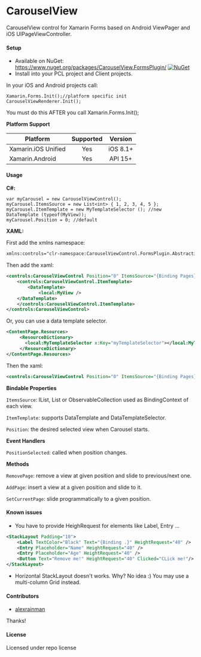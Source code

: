 # CarouselView
CarouselView control for Xamarin Forms based on Android ViewPager and iOS UIPageViewController.

#### Setup
* Available on NuGet: https://www.nuget.org/packages/CarouselView.FormsPlugin/ [![NuGet](https://img.shields.io/nuget/v/CarouselView.FormsPlugin.svg?label=NuGet)](https://www.nuget.org/packages/CarouselView.FormsPlugin/)
* Install into your PCL project and Client projects.

In your iOS and Android projects call:

```
Xamarin.Forms.Init();//platform specific init
CarouselViewRenderer.Init();
```

You must do this AFTER you call Xamarin.Forms.Init();

**Platform Support**

|Platform|Supported|Version|
| ------------------- | :-----------: | :------------------: |
|Xamarin.iOS Unified|Yes|iOS 8.1+|
|Xamarin.Android|Yes|API 15+|

#### Usage

**C#:**

```
var myCarousel = new CarouselViewControl();
myCarousel.ItemsSource = new List<int> { 1, 2, 3, 4, 5 };
myCarousel.ItemTemplate = new MyTemplateSelector (); //new DataTemplate (typeof(MyView));
myCarousel.Position = 0; //default
```

**XAML:**

First add the xmlns namespace:

```xml
xmlns:controls="clr-namespace:CarouselViewControl.FormsPlugin.Abstractions;assembly=CarouselViewControl.FormsPlugin.Abstractions"
```

Then add the xaml:

```xml
<controls:CarouselViewControl Position="0" ItemsSource="{Binding Pages}" VerticalOptions="FillAndExpand" HorizontalOptions="FillAndExpand">
    <controls:CarouselViewControl.ItemTemplate>
        <DataTemplate>
            <local:MyView />
	</DataTemplate>
    </controls:CarouselViewControl.ItemTemplate>
</controls:CarouselViewControl>
```

Or, you can use a data template selector.

```xml
<ContentPage.Resources>
	 <ResourceDictionary>
	   <local:MyTemplateSelector x:Key="myTemplateSelector"></local:MyTemplateSelector>
	 </ResourceDictionary>
</ContentPage.Resources>
```

Then the xaml:

```xml
<controls:CarouselViewControl Position="0" ItemsSource="{Binding Pages}" ItemTemplate="{StaticResource myTemplateSelector}" VerticalOptions="FillAndExpand" HorizontalOptions="FillAndExpand"/>
```

**Bindable Properties**

```ItemsSource```: IList, List or ObservableCollection used as BindingContext of each view.

```ItemTemplate```: supports DataTemplate and DataTemplateSelector.

```Position```: the desired selected view when Carousel starts.

**Event Handlers**

```PositionSelected```: called when position changes.

**Methods**

```RemovePage```: remove a view at given position and slide to previous/next one.

```AddPage```: insert a view at a given position and slide to it.

```SetCurrentPage```: slide programmatically to a given position.

#### Known issues

- You have to provide HeighRequest for elements like Label, Entry ...

```xml
<StackLayout Padding="10">
	<Label TextColor="Black" Text="{Binding .}" HeightRequest="40" />
	<Entry Placeholder="Name" HeightRequest="40" />
	<Entry Placeholder="Age" HeightRequest="40" />
	<Button Text="Remove me!" HeightRequest="40" Clicked="CLick me!"/>
</StackLayout>
```

- Horizontal StackLayout doesn't works. Why? No idea :) You may use a multi-column Grid instead.

#### Contributors
* [alexrainman](https://github.com/alexrainman)

Thanks!

#### License
Licensed under repo license
